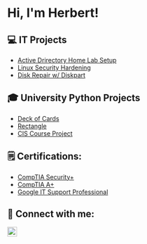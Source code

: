 <h1>Hi, I'm Herbert! </h1>


<h2>💻 IT Projects </h2>

- [Active Drirectory Home Lab Setup](https://github.com/squireherbert/active-directory-home-lab/blob/main/README.md)
- [Linux Security Hardening](https://github.com/squireherbert/LinuxSecurityHardening)
- [Disk Repair w/ Diskpart](https://github.com/squireherbert/diskpart-repair/blob/main/README.md)


<h2>🎓 University Python Projects </h2>

- [Deck of Cards](https://github.com/squireherbert/DeckofCards)
- [Rectangle](https://github.com/squireherbert/Rectangle)
- [CIS Course Project](https://github.com/squireherbert/CIS261-Course-Project/)


<h2>🗒️ Certifications:</h2>

- [CompTIA Security+](https://www.credly.com/badges/f50f69bc-3046-4b5d-a376-5925867938b7/public_url)
- [CompTIA A+](https://www.credly.com/badges/2ea7dc5e-8401-4f43-becf-deca204e3141/public_url)
- [Google IT Support Professional](https://www.credly.com/badges/c181d209-b9cd-4082-8312-68e741d9866c/public_url)


<h2> 🤳 Connect with me:</h2>


[<img align="left" alt="squireherbert | LinkedIn" width="22px" src="https://cdn.jsdelivr.net/npm/simple-icons@v3/icons/linkedin.svg" />][linkedin]

[linkedin]: https://linkedin.com/in/herbert-squire-21b176319


<!--
**squireherbert/squireherbert** is a ✨ _special_ ✨ repository because its `README.md` (this file) appears on your GitHub profile.

Here are some ideas to get you started:

- 🔭 I’m currently working on ...
- 🌱 I’m currently learning ...
- 👯 I’m looking to collaborate on ...
- 🤔 I’m looking for help with ...
- 💬 Ask me about ...
- 📫 How to reach me: ...
- 😄 Pronouns: ...
- ⚡ Fun fact: ...
-->
